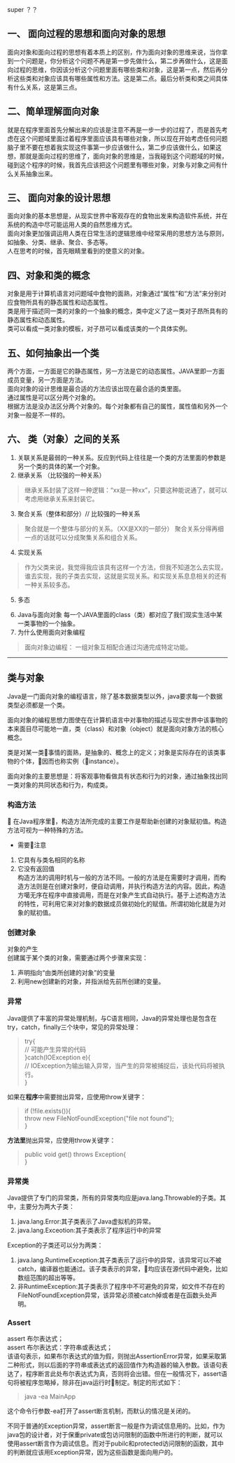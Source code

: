 super ？？
## 一、 面向过程的思想和面向对象的思想

面向对象和面向过程的思想有着本质上的区别，作为面向对象的思维来说，当你拿到一个问题是，你分析这个问题不再是第一步先做什么，第二步再做什么，这是面向过程的思维，你因该分析这个问题里面有哪些类和对象，这是第一点，然后再分析这些类和对象应该具有哪些属性和方法。这是第二点。最后分析类和类之间具体有什么关系，这是第三点。
## 二、简单理解面向对象
就是在程序里面首先分解出来的应该是注意不再是一步一步的过程了，而是首先考虑在这个问题域里面过着程序里面应该具有哪些对象，所以现在开始考虑任何问题脑子里不要在想着我实现这件事第一步应该做什么，第二步应该做什么，如果这想，那就是面向过程的思维了，面向对象的思维是，当我碰到这个问题域的时候，碰到这个程序的时候，我首先应该把这个问题里有哪些对象，对象与对象之间有什么关系抽象出来。
## 三、 面向对象的设计思想
面向对象的基本思想是，从现实世界中客观存在的食物出发来构造软件系统，并在系统的构造中尽可能运用人类的自然思维方式。  
面向对象更加强调运用人类在日常生活的逻辑思维中经常采用的思想方法与原则，如抽象、分类、继承、聚合、多态等。  
人在思考的时候，首先眼睛里看到的使意义的对象。  
## 四、对象和类的概念
对象是用于计算机语言对问题域中食物的面熟，对象通过“属性”和“方法”来分别对应食物所具有的静态属性和动态属性。  
类是用于描述同一类的对象的一个抽象的概念，类中定义了这一类对子昂所具有的静态属性和动态属性。  
类可以看成一类对象的模板，对子昂可以看成该类的一个具体实例。

## 五、如何抽象出一个类
两个方面，一方面是它的静态属性，另一方法是它的动态属性。JAVA里即一方面成员变量，另一方面是方法。  
面向对象的设计思维是最合适的方法应该出现在最合适的类里面。  
通过属性是可以区分两个对象的。  
根据方法是没办法区分两个对象的。每个对象都有自己的属性，属性值和另外一个对象一般是不一样的。
## 六、 类（对象）之间的关系 
1. 关联关系是最弱的一种关系。反应到代码上往往是一个类的方法里面的参数是另一个类的具体的某一个对象。  
2. 继承关系 （比较强的一种关系）  
> 继承关系封装了这样一种逻辑：“xx是一种xx”，只要这种能说通了，就可以考虑用继承关系来封装它。  
3. 聚合关系（整体和部分）// 比较强的一种关系  
> 聚合就是一个整体与部分的关系。（XX是XX的一部分） 聚合关系分得再细一点的话就可以分成聚集关系和组合关系。
4. 实现关系  
> 作为父类来说，我觉得我应该具有这样一个方法，但我不知道怎么去实现，谁去实现，我的子类去实现，这就是实现关系。和实现关系息息相关的还有一种关系较多态。
5. 多态  
> 
6. Java与面向对象 
每一个JAVA里面的class（类）都对应了我们现实生活中某一类事物的一个抽象。  
7. 为什么使用面向对象编程  
> 面向对象边编程： 一组对象互相配合通过沟通完成特定功能。   
****
## 类与对象  
Java是一门面向对象的编程语言，除了基本数据类型以外，java要求每一个数据类型必须都是一个类。  

面向对象的编程思想力图使在在计算机语言中对事物的描述与现实世界中该事物的本来面目尽可能地一直，类（class）和对象（object）就是面向对象方法的核心概念。  

类是对某一类事情的面熟，是抽象的、概念上的定义；对象是实际存在的该类事物的个体，因而也称实例（instance）。  

面向对象的主要思想是：将客观事物看做具有状态和行为的对象，通过抽象找出同一类对象的共同状态和行为，构成类。  

### 构造方法  

在Java程序里，构造方法所完成的主要工作是帮助新创建的对象赋初值。构造方法可视为一种特殊的方法。  
* 需要注意
1. 它具有与类名相同的名称  
2. 它没有返回值  
构造方法的调用时机与一般的方法不同。一般的方法是在需要时才调用，而构造方法则是在创建对象时，便自动调用，并执行构造方法的内容。因此，构造方噶无序在程序中直接调用，而是在对象产生式自动执行。基于上述构造方法的特性，可利用它来对对象的数据成员做初始化的赋值。所谓初始化就是为对象的赋初值。  


### 创建对象  
对象的产生  
创建属于某个类的对象，需要通过两个步骤来实现：  
1. 声明指向“由类所创建的对象”的变量  
2. 利用new创建新的对象，并指派给先前所创建的变量。  

### 异常  
Java提供了丰富的异常处理机制，与C语言相同，Java的异常处理也是包含在try，catch，finally三个块中，常见的异常处理：  
> try{  
    // 可能产生异常的代码    
}catch(IOException e){  
    // IOException为输出输入异常，当产生的异常被捕捉后，该处代码将被执行。    
}   

如果在**程序**中需要抛出异常，应使用throw关键字：  
> if (!file.exists()){  
   throw new FileNotFoundException("file not found");  
}  

**方法里**抛出异常，应使用throw关键字：  
> public void get() throws Exception{  
}    

###  异常类  
Java提供了专门的异常类，所有的异常类均应是java.lang.Throwable的子类。其中，主要分为两大子类：  

1. java.lang.Error:其子类表示了Java虚拟机的异常。  
2. java.lang.Exceotion:其子类表示了程序运行中的异常  

Exception的子类还可以分为两类：  
1. java.lang.RuntimeException:其子类表示了运行中的异常，该异常可以不被catch，编译器也能通过。该子类表示的异常，均应该在源代码中避免，比如数组范围的超出等等。  
2. 非RuntimeException:其子类表示了程序中不可避免的异常，如文件不存在的FileNotFoundException异常，该异常必须被catch掉或者是在函数头处声明。  

### Assert  
assert 布尔表达式；  
assert 布尔表达式：字符串或表达式；  
该语句表示，如果布尔表达式的值为假，则抛出AssertionError异常，如果采取第二种形式，则以后面的字符串或表达式的返回值作为构造器的输入参数。该语句表达了，程序断言此处布尔表达式为真，否则将会出错。但在一般情况下，assert语句将被程序忽略掉，除非在java运行时制定。制定的形式如下：  
> java -ea MainApp  

这个命令行参数-ea打开了assert断言机制，而默认的情况是关闭的。  

不同于普通的Exception异常，assert断言一般是作为调试信息用的。比如，作为java包的设计者，对于保重private或包访问限制的函数中所进行的判断，就可以使用assert断言作为调试信息。而对于pubilc和protected访问限制的函数，其中的判断就应该用Exception异常，因为这些函数是面向用户的。  
